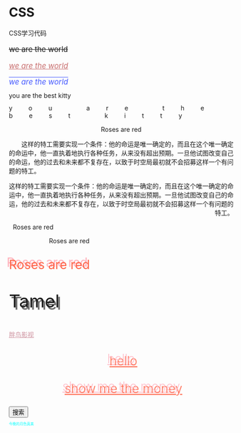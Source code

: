 # CSS
CSS学习代码
<!--字体大小、加粗、斜体、上下划线、删除线、颜色-->
<p style =" font-size:120%;font-weight:400;text-decoration:line-through">we are the world</p>
<p style = "font-size:120%;color:rgb(200,110,110);font-weight:normal;font-style:italic;text-decoration:underline;">we are the world</p>    
<p style = "font-size:120%;color:rgb(70,90,300);font-weight:normal;font-style:italic;text-decoration:overline">we are the world</p>  
<!--行距-->
<p style = "line-height:0.6em">you are the best kitty</p>
<!--文字间距-->
<p style = "letter-spacing:2.6em">you are the best kitty</p>
<!--文本位置-->
<p style = "text-align:center">Roses are red</p>
<p style = "text-align:justify">&emsp;&emsp;这样的特工需要实现一个条件：他的命运是唯一确定的，而且在这个唯一确定的命运中，他一直执着地执行各种任务，从来没有超出预期。一旦他试图改变自己的命运，他的过去和未来都不复存在，以致于时空局最初就不会招募这样一个有问题的特工。</p>
<p style = "text-align:right">这样的特工需要实现一个条件：他的命运是唯一确定的，而且在这个唯一确定的命运中，他一直执着地执行各种任务，从来没有超出预期。一旦他试图改变自己的命运，他的过去和未来都不复存在，以致于时空局最初就不会招募这样一个有问题的特工。</p>
<!--文本缩进-->
<p style = "text-indent:9px">Roses are red</p>
<p style = "text-indent:90px">Roses are red</p>
<!--文字阴影-->
<p style = "text-shadow:-5px -5px 1px #FFAEB9;font-size:200%;color:#FF6347">Roses are red</p>
<p style="font-size: 40px;text-shadow: 4px 5px 1px #666666">Tamel</p>
<!--改变链接颜色-->
<style>
    a:link{color:#CD919E
    }
    a:hover{color:#D1EEEE;
        text-decoration:underline;
    }
    a:active{color:#8B8B83;
    }
    a:visited{color:#0F0F0F;
    }
</style>
<a href = "https://www.cxy61.com/index-image/index.html">胖鸟影视</a>
<!--类选择器，-->
<style>
    .center{
    text-align:center;
    font-size:200%;
    color:pink;
    text-decoration:underline;
    text-shadow:5px 5px 1px #FF6347;
    font-weight:300;}
</style>
<p class = "center">hello</p>
<p class = "center">show me the money</p>
<!--伪类-->
<style>
    .be:hover{background-color:pink;
    }
    .be:active{background-color:darkcyan;
    }
</style>
<button class = "be" type = "button">搜索</button>
<!--选择器，文本向左对齐，字体大小8PX，颜色为cyan-->
<style>
    .text{text-align:left;
        font-size:8px;
        color:cyan}
</style>
<p class = "text">今晚的月色真美</p>
    
    
    
    
    
    
